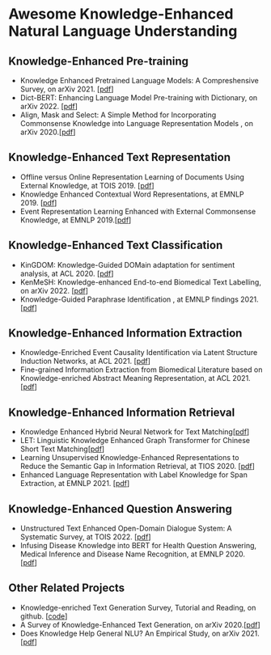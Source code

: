 # Awesome Knowledge-Enhanced Natural Language Understanding

## Knowledge-Enhanced Pre-training

+ Knowledge Enhanced Pretrained Language Models: A Compreshensive Survey, on arXiv 2021. \[[pdf](https://arxiv.org/pdf/2110.08455.pdf)\]
+ Dict-BERT: Enhancing Language Model Pre-training with Dictionary, on arXiv 2022. [[pdf](https://arxiv.org/pdf/2110.06490.pdf)]
+ Align, Mask and Select: A Simple Method for Incorporating Commonsense Knowledge into Language Representation Models , on arXiv 2020.[[pdf](https://arxiv.org/pdf/1908.06725.pdf)]

## Knowledge-Enhanced Text Representation
- Offline versus Online Representation Learning of Documents Using External Knowledge, at TOIS 2019. \[[pdf](https://dl.acm.org/doi/abs/10.1145/3349527?casa_token=FQdaxs1gjN8AAAAA:YqIzQLc4hL-4mQZfevD6FV_FCF2JH2sCpKns49WpuqTRwPBHO_oqfhhESj5Kgb9LHGXjIu59yIalkg)\]
- Knowledge Enhanced Contextual Word Representations, at EMNLP 2019. \[[pdf](https://aclanthology.org/D19-1005.pdf)\]
- Event Representation Learning Enhanced with External Commonsense Knowledge, at EMNLP 2019.\[[pdf](https://aclanthology.org/D19-1495.pdf)\]

## Knowledge-Enhanced Text Classification
+ KinGDOM: Knowledge-Guided DOMain adaptation for sentiment analysis, at ACL 2020. [[pdf](https://aclanthology.org/2020.acl-main.292.pdf)]
+ KenMeSH: Knowledge-enhanced End-to-end Biomedical Text Labelling, on arXiv 2022. [[pdf](https://arxiv.org/pdf/2203.06835.pdf)]
+ Knowledge-Guided Paraphrase Identification , at EMNLP findings 2021. [[pdf](https://aclanthology.org/2021.findings-emnlp.72.pdf)]

## Knowledge-Enhanced Information Extraction
- Knowledge-Enriched Event Causality Identification via Latent Structure Induction Networks, at ACL 2021.  [[pdf](https://aclanthology.org/2021.acl-long.376.pdf)]
- Fine-grained Information Extraction from Biomedical Literature based on Knowledge-enriched Abstract Meaning Representation, at ACL 2021.  [[pdf](https://aclanthology.org/2021.acl-long.489.pdf)]
## Knowledge-Enhanced Information Retrieval
- Knowledge Enhanced Hybrid Neural Network for Text Matching[[pdf](https://openreview.net/forum?id=ryZBFeZ_-H)]
- LET: Linguistic Knowledge Enhanced Graph Transformer for Chinese Short Text Matching[[pdf](https://arxiv.org/pdf/2102.12671.pdf)]
- Learning Unsupervised Knowledge-Enhanced Representations to Reduce the Semantic Gap in Information Retrieval, at TIOS 2020. [[pdf](https://dl.acm.org/doi/abs/10.1145/3417996)]
-  Enhanced Language Representation with Label Knowledge for Span Extraction, at EMNLP 2021. [[pdf](https://aclanthology.org/2021.emnlp-main.379.pdf)] 
## Knowledge-Enhanced Question Answering

+ Unstructured Text Enhanced Open-Domain Dialogue System: A Systematic Survey, at TOIS 2022. [[pdf](https://dl.acm.org/doi/abs/10.1145/3464377?casa_token=y4ngVLYx2WsAAAAA:mu1ibata4LRdqibfIQ0iyecpzA5gEdz7WJYoLOFebukQg7mPvU5GDTaZz9GfL7Ce5PuGgnY9_67sVQ)]
+ Infusing Disease Knowledge into BERT for Health Question Answering, Medical Inference and Disease Name Recognition, at EMNLP 2020. [[pdf](https://aclanthology.org/2020.emnlp-main.372.pdf)]

## Other Related Projects
- Knowledge-enriched Text Generation Survey, Tutorial and Reading, on github. [[code](https://github.com/wyu97/KENLG-Reading)]
- A Survey of Knowledge-Enhanced Text Generation, on arXiv 2020.[[pdf](https://arxiv.org/pdf/2010.04389.pdf)]
-  Does Knowledge Help General NLU? An Empirical Study, on arXiv 2021. [[pdf](https://arxiv.org/pdf/2109.00563.pdf)]

